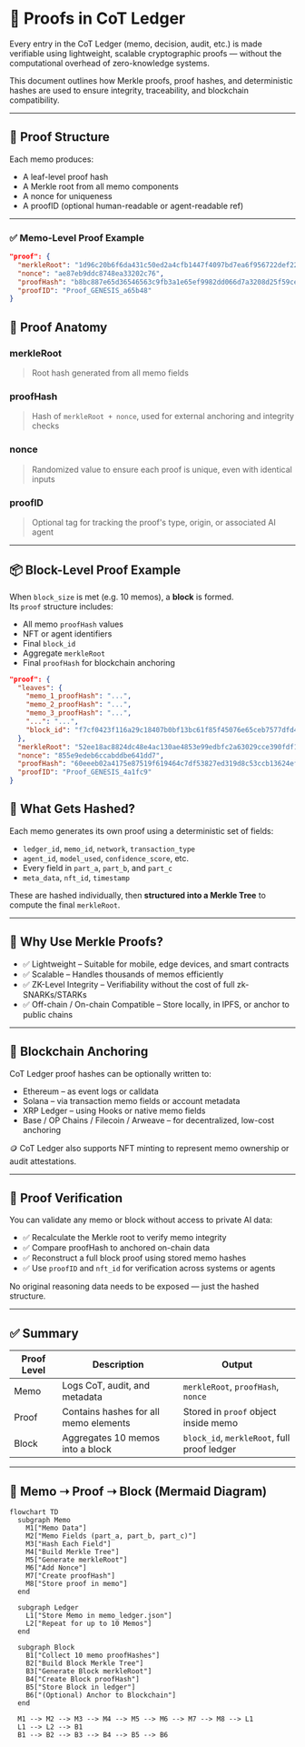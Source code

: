# 🔐 Proofs in CoT Ledger

Every entry in the CoT Ledger (memo, decision, audit, etc.) is made verifiable using lightweight, scalable cryptographic proofs — without the computational overhead of zero-knowledge systems.

This document outlines how Merkle proofs, proof hashes, and deterministic hashes are used to ensure integrity, traceability, and blockchain compatibility.

---

## 🧾 Proof Structure

Each memo produces:
- A leaf-level proof hash
- A Merkle root from all memo components
- A nonce for uniqueness
- A proofID (optional human-readable or agent-readable ref)

---

### ✅ Memo-Level Proof Example

```json
"proof": {
  "merkleRoot": "1d96c20b6f6da431c50ed2a4cfb1447f4097bd7ea6f956722def2228a2920616",
  "nonce": "ae87eb9ddc8748ea33202c76",
  "proofHash": "b8bc887e65d36546563c9fb3a1e65ef9982dd066d7a3208d25f59ce48e10426f",
  "proofID": "Proof_GENESIS_a65b48"
}
```
## 🧾 Proof Anatomy

### merkleRoot
> Root hash generated from all memo fields

### proofHash
> Hash of `merkleRoot + nonce`, used for external anchoring and integrity checks

### nonce
> Randomized value to ensure each proof is unique, even with identical inputs

### proofID
> Optional tag for tracking the proof's type, origin, or associated AI agent

---

## 📦 Block-Level Proof Example

When `block_size` is met (e.g. 10 memos), a **block** is formed.  
Its `proof` structure includes:

- All memo `proofHash` values  
- NFT or agent identifiers  
- Final `block_id`  
- Aggregate `merkleRoot`  
- Final `proofHash` for blockchain anchoring

```json
"proof": {
  "leaves": {
    "memo_1_proofHash": "...",
    "memo_2_proofHash": "...",
    "memo_3_proofHash": "...",
    "...": "...",
    "block_id": "f7cf0423f116a29c18407b0bf13bc61f85f45076e65ceb7577dfd444826c3db0"
  },
  "merkleRoot": "52ee18ac8824dc48e4ac130ae4853e99edbfc2a63029cce390fdf1a1208bfda2",
  "nonce": "855e9edeb6ccabddbe641dd7",
  "proofHash": "60eeeb02a4175e87519f619464c7df53827ed319d8c53ccb13624ef0ac9b6e74",
  "proofID": "Proof_GENESIS_4a1fc9"
}
```
## 🧠 What Gets Hashed?

Each memo generates its own proof using a deterministic set of fields:

- `ledger_id`, `memo_id`, `network`, `transaction_type`
- `agent_id`, `model_used`, `confidence_score`, etc.
- Every field in `part_a`, `part_b`, and `part_c`
- `meta_data`, `nft_id`, `timestamp`

These are hashed individually, then **structured into a Merkle Tree** to compute the final `merkleRoot`.

---

## 🌲 Why Use Merkle Proofs?

- ✅ Lightweight – Suitable for mobile, edge devices, and smart contracts
- ✅ Scalable – Handles thousands of memos efficiently
- ✅ ZK-Level Integrity – Verifiability without the cost of full zk-SNARKs/STARKs
- ✅ Off-chain / On-chain Compatible – Store locally, in IPFS, or anchor to public chains

---

## 🔗 Blockchain Anchoring

CoT Ledger proof hashes can be optionally written to:

- Ethereum – as event logs or calldata
- Solana – via transaction memo fields or account metadata
- XRP Ledger – using Hooks or native memo fields
- Base / OP Chains / Filecoin / Arweave – for decentralized, low-cost anchoring

🪙 CoT Ledger also supports NFT minting to represent memo ownership or audit attestations.

---

## 🧪 Proof Verification

You can validate any memo or block without access to private AI data:

- ✅ Recalculate the Merkle root to verify memo integrity
- ✅ Compare proofHash to anchored on-chain data
- ✅ Reconstruct a full block proof using stored memo hashes
- ✅ Use `proofID` and `nft_id` for verification across systems or agents

No original reasoning data needs to be exposed — just the hashed structure.

---

## ✅ Summary

| Proof Level | Description                            | Output                              |
|-------------|----------------------------------------|--------------------------------------|
| Memo    | Logs CoT, audit, and metadata           | `merkleRoot`, `proofHash`, `nonce`  |
| Proof   | Contains hashes for all memo elements   | Stored in `proof` object inside memo|
| Block   | Aggregates 10 memos into a block        | `block_id`, `merkleRoot`, full proof ledger |

---

## 🧭 Memo ➝ Proof ➝ Block (Mermaid Diagram)

```mermaid
flowchart TD
  subgraph Memo
    M1["Memo Data"]
    M2["Memo Fields (part_a, part_b, part_c)"]
    M3["Hash Each Field"]
    M4["Build Merkle Tree"]
    M5["Generate merkleRoot"]
    M6["Add Nonce"]
    M7["Create proofHash"]
    M8["Store proof in memo"]
  end

  subgraph Ledger
    L1["Store Memo in memo_ledger.json"]
    L2["Repeat for up to 10 Memos"]
  end

  subgraph Block
    B1["Collect 10 memo proofHashes"]
    B2["Build Block Merkle Tree"]
    B3["Generate Block merkleRoot"]
    B4["Create Block proofHash"]
    B5["Store Block in ledger"]
    B6["(Optional) Anchor to Blockchain"]
  end

  M1 --> M2 --> M3 --> M4 --> M5 --> M6 --> M7 --> M8 --> L1
  L1 --> L2 --> B1
  B1 --> B2 --> B3 --> B4 --> B5 --> B6
```